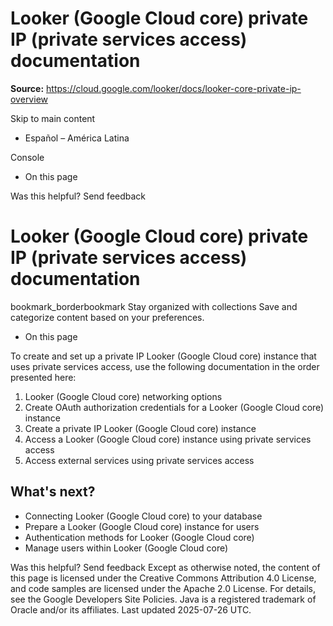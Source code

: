 # Looker (Google Cloud core) private IP (private services access) documentation

**Source:** https://cloud.google.com/looker/docs/looker-core-private-ip-overview

Skip to main content 
  * Español – América Latina

Console 


  * On this page




Was this helpful?
Send feedback 
#  Looker (Google Cloud core) private IP (private services access) documentation
bookmark_borderbookmark Stay organized with collections  Save and categorize content based on your preferences.
  * On this page


To create and set up a private IP Looker (Google Cloud core) instance that uses private services access, use the following documentation in the order presented here:
  1. Looker (Google Cloud core) networking options
  2. Create OAuth authorization credentials for a Looker (Google Cloud core) instance
  3. Create a private IP Looker (Google Cloud core) instance
  4. Access a Looker (Google Cloud core) instance using private services access
  5. Access external services using private services access


## What's next?
  * Connecting Looker (Google Cloud core) to your database
  * Prepare a Looker (Google Cloud core) instance for users
  * Authentication methods for Looker (Google Cloud core)
  * Manage users within Looker (Google Cloud core)


Was this helpful?
Send feedback 
Except as otherwise noted, the content of this page is licensed under the Creative Commons Attribution 4.0 License, and code samples are licensed under the Apache 2.0 License. For details, see the Google Developers Site Policies. Java is a registered trademark of Oracle and/or its affiliates.
Last updated 2025-07-26 UTC.


